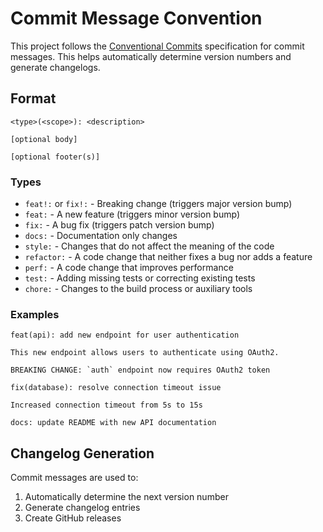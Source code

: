 # Commit Message Convention

This project follows the [Conventional Commits](https://www.conventionalcommits.org/) specification for commit messages. This helps automatically determine version numbers and generate changelogs.

## Format

```
<type>(<scope>): <description>

[optional body]

[optional footer(s)]
```

### Types

- `feat!:` or `fix!:` - Breaking change (triggers major version bump)
- `feat:` - A new feature (triggers minor version bump)
- `fix:` - A bug fix (triggers patch version bump)
- `docs:` - Documentation only changes
- `style:` - Changes that do not affect the meaning of the code
- `refactor:` - A code change that neither fixes a bug nor adds a feature
- `perf:` - A code change that improves performance
- `test:` - Adding missing tests or correcting existing tests
- `chore:` - Changes to the build process or auxiliary tools

### Examples

```
feat(api): add new endpoint for user authentication

This new endpoint allows users to authenticate using OAuth2.

BREAKING CHANGE: `auth` endpoint now requires OAuth2 token
```

```
fix(database): resolve connection timeout issue

Increased connection timeout from 5s to 15s
```

```
docs: update README with new API documentation
```

## Changelog Generation

Commit messages are used to:

1. Automatically determine the next version number
2. Generate changelog entries
3. Create GitHub releases
